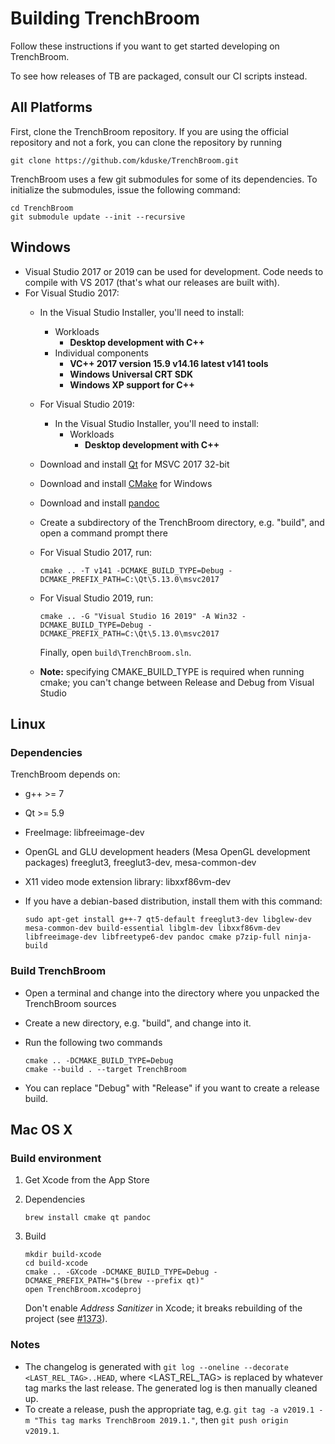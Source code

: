 # Building TrenchBroom

Follow these instructions if you want to get started developing on TrenchBroom.

To see how releases of TB are packaged, consult our CI scripts instead.

## All Platforms

First, clone the TrenchBroom repository. If you are using the official repository and not a fork, you can clone the
repository by running

```
git clone https://github.com/kduske/TrenchBroom.git
```

TrenchBroom uses a few git submodules for some of its dependencies. To initialize the submodules, issue the following command:

```
cd TrenchBroom
git submodule update --init --recursive
```

## Windows

- Visual Studio 2017 or 2019 can be used for development. Code needs to compile with VS 2017 (that's what our releases are built with). 
- For Visual Studio 2017:
    - In the Visual Studio Installer, you'll need to install:
      - Workloads 
        - **Desktop development with C++**
      - Individual components
        - **VC++ 2017 version 15.9 v14.16 latest v141 tools**
        - **Windows Universal CRT SDK**
        - **Windows XP support for C++**
  - For Visual Studio 2019:
    - In the Visual Studio Installer, you'll need to install:
        - Workloads
          - **Desktop development with C++**
  - Download and install [Qt](https://www.qt.io/download) for MSVC 2017 32-bit
  - Download and install [CMake](http://www.cmake.org) for Windows
  - Download and install [pandoc](http://www.pandoc.org)
  - Create a subdirectory of the TrenchBroom directory, e.g. "build", and open a command prompt there
  - For Visual Studio 2017, run:

    ```
    cmake .. -T v141 -DCMAKE_BUILD_TYPE=Debug -DCMAKE_PREFIX_PATH=C:\Qt\5.13.0\msvc2017
    ```

  - For Visual Studio 2019, run:

    ```
    cmake .. -G "Visual Studio 16 2019" -A Win32 -DCMAKE_BUILD_TYPE=Debug -DCMAKE_PREFIX_PATH=C:\Qt\5.13.0\msvc2017
    ```

    Finally, open `build\TrenchBroom.sln`.

  - **Note:** specifying CMAKE_BUILD_TYPE is required when running cmake; you can't change between Release and Debug from Visual Studio

## Linux
### Dependencies
TrenchBroom depends on:
- g++ >= 7
- Qt >= 5.9
- FreeImage: libfreeimage-dev
- OpenGL and GLU development headers (Mesa OpenGL development packages)
  freeglut3, freeglut3-dev, mesa-common-dev
- X11 video mode extension library: libxxf86vm-dev
- If you have a debian-based distribution, install them with this command:

  ```
  sudo apt-get install g++-7 qt5-default freeglut3-dev libglew-dev mesa-common-dev build-essential libglm-dev libxxf86vm-dev libfreeimage-dev libfreetype6-dev pandoc cmake p7zip-full ninja-build
  ```

### Build TrenchBroom
- Open a terminal and change into the directory where you unpacked the TrenchBroom sources
- Create a new directory, e.g. "build", and change into it.
- Run the following two commands

  ```
  cmake .. -DCMAKE_BUILD_TYPE=Debug
  cmake --build . --target TrenchBroom
  ```

- You can replace "Debug" with "Release" if you want to create a release build.

## Mac OS X
### Build environment
1. Get Xcode from the App Store

2. Dependencies

      ```
      brew install cmake qt pandoc
      ```

3. Build

      ```
      mkdir build-xcode
      cd build-xcode
      cmake .. -GXcode -DCMAKE_BUILD_TYPE=Debug -DCMAKE_PREFIX_PATH="$(brew --prefix qt)"
      open TrenchBroom.xcodeproj
      ```

      Don't enable *Address Sanitizer* in Xcode; it breaks rebuilding of the project (see [#1373](https://github.com/kduske/TrenchBroom/issues/1373)).

### Notes
- The changelog is generated with `git log --oneline --decorate <LAST_REL_TAG>..HEAD`, where <LAST_REL_TAG> is replaced by whatever tag marks the last release. The generated log is then manually cleaned up.
- To create a release, push the appropriate tag, e.g. `git tag -a v2019.1 -m "This tag marks TrenchBroom 2019.1."`, then `git push origin v2019.1`.
